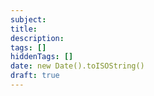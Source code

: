 ```yaml
---
subject:
title:
description:
tags: []
hiddenTags: []
date: new Date().toISOString()
draft: true
---
```

